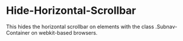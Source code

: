 # Hide-Horizontal-Scrollbar

This hides the horizontal scrollbar on elements with the class .Subnav-Container on webkit-based browsers.
